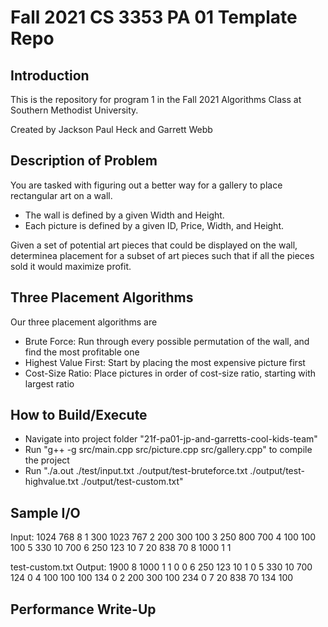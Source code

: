 # Fall 2021 CS 3353 PA 01 Template Repo

## Introduction

This is the repository for program 1 in the Fall 2021 Algorithms Class at Southern Methodist University.

Created by Jackson Paul Heck and Garrett Webb

## Description of Problem

You are tasked with figuring out a better way for a gallery to place rectangular art on a wall. 

- The wall is defined by a given Width and Height.
- Each picture is defined by a given ID, Price, Width, and Height.

Given a set of potential art pieces that could be displayed on the wall, determinea placement for a subset of art pieces such that if all the pieces sold it would maximize profit.

## Three Placement Algorithms

Our three placement algorithms are
- Brute Force: Run through every possible permutation of the wall, and find the most profitable one
- Highest Value First: Start by placing the most expensive picture first
- Cost-Size Ratio: Place pictures in order of cost-size ratio, starting with largest ratio

## How to Build/Execute

- Navigate into project folder "21f-pa01-jp-and-garretts-cool-kids-team"
- Run "g++ -g src/main.cpp src/picture.cpp src/gallery.cpp" to compile the project
- Run "./a.out ./test/input.txt ./output/test-bruteforce.txt ./output/test-highvalue.txt ./output/test-custom.txt"

## Sample I/O

Input:
1024 768
8
1 300 1023 767
2 200 300 100
3 250 800 700
4 100 100 100
5 330 10 700
6 250 123 10
7 20 838 70
8 1000 1 1

test-custom.txt Output:
1900
8 1000 1 1 0 0
6 250 123 10 1 0
5 330 10 700 124 0
4 100 100 100 134 0
2 200 300 100 234 0
7 20 838 70 134 100

## Performance Write-Up